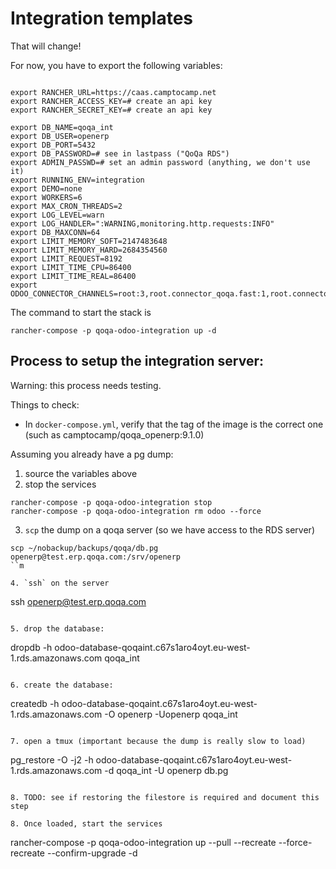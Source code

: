 # Integration templates

That will change!

For now, you have to export the following variables:

```

export RANCHER_URL=https://caas.camptocamp.net
export RANCHER_ACCESS_KEY=# create an api key
export RANCHER_SECRET_KEY=# create an api key

export DB_NAME=qoqa_int
export DB_USER=openerp
export DB_PORT=5432
export DB_PASSWORD=# see in lastpass ("QoQa RDS")
export ADMIN_PASSWD=# set an admin password (anything, we don't use it)
export RUNNING_ENV=integration
export DEMO=none
export WORKERS=6
export MAX_CRON_THREADS=2
export LOG_LEVEL=warn
export LOG_HANDLER=":WARNING,monitoring.http.requests:INFO"
export DB_MAXCONN=64
export LIMIT_MEMORY_SOFT=2147483648
export LIMIT_MEMORY_HARD=2684354560
export LIMIT_REQUEST=8192
export LIMIT_TIME_CPU=86400
export LIMIT_TIME_REAL=86400
export ODOO_CONNECTOR_CHANNELS=root:3,root.connector_qoqa.fast:1,root.connector_qoqa.normal:1

```

The command to start the stack is 

```
rancher-compose -p qoqa-odoo-integration up -d
```

## Process to setup the integration server:

Warning: this process needs testing.

Things to check:

* In `docker-compose.yml`, verify that the tag of the image is the correct one
  (such as camptocamp/qoqa_openerp:9.1.0)

Assuming you already have a pg dump:

1. source the variables above
2. stop the services

  ```
  rancher-compose -p qoqa-odoo-integration stop
  rancher-compose -p qoqa-odoo-integration rm odoo --force
  ```

3. `scp` the dump on a qoqa server (so we have access to the RDS server)

  ```
  scp ~/nobackup/backups/qoqa/db.pg openerp@test.erp.qoqa.com:/srv/openerp
  ``m

4. `ssh` on the server

  ```
  ssh openerp@test.erp.qoqa.com
  ```
  
5. drop the database:

  ```
  dropdb -h odoo-database-qoqaint.c67s1aro4oyt.eu-west-1.rds.amazonaws.com qoqa_int
  ```
  
6. create the database:

  ```
  createdb -h odoo-database-qoqaint.c67s1aro4oyt.eu-west-1.rds.amazonaws.com -O openerp -Uopenerp qoqa_int
  ```
  
7. open a tmux (important because the dump is really slow to load)

   ```
   pg_restore -O -j2 -h odoo-database-qoqaint.c67s1aro4oyt.eu-west-1.rds.amazonaws.com -d qoqa_int -U openerp db.pg
   ```

8. TODO: see if restoring the filestore is required and document this step
   
8. Once loaded, start the services
```
rancher-compose -p qoqa-odoo-integration up --pull --recreate --force-recreate --confirm-upgrade -d
```
